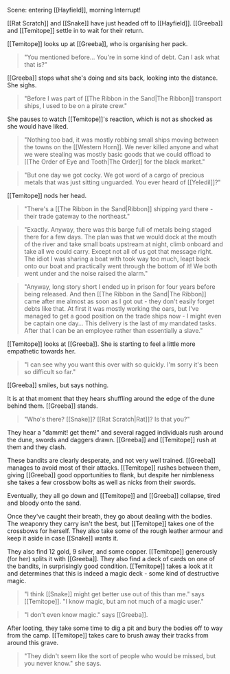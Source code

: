 Scene: entering [[Hayfield]], morning
Interrupt!

[[Rat Scratch]] and [[Snake]] have just headed off to [[Hayfield]]. [[Greeba]] and [[Temitope]] settle in to wait for their return.

[[Temitope]] looks up at [[Greeba]], who is organising her pack.

> "You mentioned before... You're in some kind of debt. Can I ask what that is?"

[[Greeba]] stops what she's doing and sits back, looking into the distance. She sighs.

> "Before I was part of [[The Ribbon in the Sand|The Ribbon]] transport ships, I used to be on a pirate crew."

She pauses to watch [[Temitope]]'s reaction, which is not as shocked as she would have liked.

> "Nothing too bad, it was mostly robbing small ships moving between the towns on the [[Western Horn]]. We never killed anyone and what we were stealing was mostly basic goods that we could offload to [[The Order of Eye and Tooth|The Order]] for the black market."

> "But one day we got cocky. We got word of a cargo of precious metals that was just sitting unguarded. You ever heard of [[Yeledil]]?"

[[Temitope]] nods her head.

> "There's a [[The Ribbon in the Sand|Ribbon]] shipping yard there - their trade gateway to the northeast."

> "Exactly. Anyway, there was this barge full of metals being staged there for a few days. The plan was that we would dock at the mouth of the river and take small boats upstream at night, climb onboard and take all we could carry. Except not all of us got that message right. The idiot I was sharing a boat with took way too much, leapt back onto our boat and practically went through the bottom of it! We both went under and the noise raised the alarm."

> "Anyway, long story short I ended up in prison for four years before being released. And then [[The Ribbon in the Sand|The Ribbon]] came after me almost as soon as I got out - they don't easily forget debts like that. At first it was mostly working the oars, but I've managed to get a good position on the trade ships now - I might even be captain one day... This delivery is the last of my mandated tasks. After that I can be an employee rather than essentially a slave."

[[Temitope]] looks at [[Greeba]]. She is starting to feel a little more empathetic towards her.

> "I can see why you want this over with so quickly. I'm sorry it's been so difficult so far."

[[Greeba]] smiles, but says nothing.

It is at that moment that they hears shuffling around the edge of the dune behind them. [[Greeba]] stands.

> "Who's there? [[Snake]]? [[Rat Scratch|Rat]]? Is that you?"

They hear a "dammit! get them!" and several ragged individuals rush around the dune, swords and daggers drawn.
[[Greeba]] and [[Temitope]] rush at them and they clash.

These bandits are clearly desperate, and not very well trained. [[Greeba]] manages to avoid most of their attacks. [[Temitope]] rushes between them, giving [[Greeba]] good opportunities to flank, but despite her nimbleness she takes a few crossbow bolts as well as nicks from their swords.

Eventually, they all go down and [[Temitope]] and [[Greeba]] collapse, tired and bloody onto the sand.

Once they've caught their breath, they go about dealing with the bodies. The weaponry they carry isn't the best, but [[Temitope]] takes one of the crossbows for herself.
They also take some of the rough leather armour and keep it aside in case [[Snake]] wants it.

They also find 12 gold, 9 silver, and some copper. [[Temitope]] generously (for her) splits it with [[Greeba]].
They also find a deck of cards on one of the bandits, in surprisingly good condition.
[[Temitope]] takes a look at it and determines that this is indeed a magic deck - some kind of destructive magic.

> "I think [[Snake]] might get better use out of this than me." says [[Temitope]]. "I know magic, but am not much of a magic user."

> "I don't even know magic." says [[Greeba]].

After looting, they take some time to dig a pit and bury the bodies off to way from the camp. [[Temitope]] takes care to brush away their tracks from around this grave.

> "They didn't seem like the sort of people who would be missed, but you never know." she says.